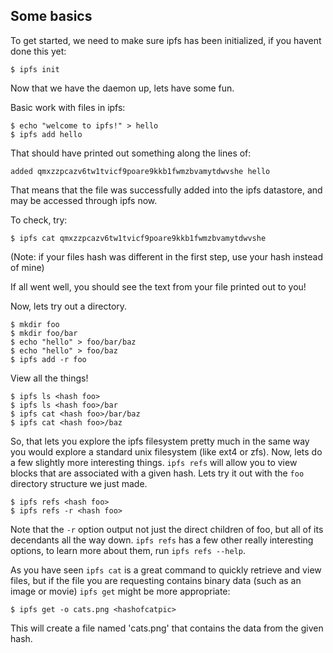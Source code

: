 ## Some basics
To get started, we need to make sure ipfs has been initialized,
if you havent done this yet:
```
$ ipfs init
```

Now that we have the daemon up, lets have some fun.

Basic work with files in ipfs:
```
$ echo "welcome to ipfs!" > hello
$ ipfs add hello
```

That should have printed out something along the lines of:
```
added qmxzzpcazv6tw1tvicf9poare9kkb1fwmzbvamytdwvshe hello
```

That means that the file was successfully added into the ipfs datastore,
and may be accessed through ipfs now.

To check, try:
```
$ ipfs cat qmxzzpcazv6tw1tvicf9poare9kkb1fwmzbvamytdwvshe
```
(Note: if your files hash was different in the first step, use your
hash instead of mine)


If all went well, you should see the text from your file printed out to you!

Now, lets try out a directory.
```
$ mkdir foo
$ mkdir foo/bar
$ echo "hello" > foo/bar/baz
$ echo "hello" > foo/baz
$ ipfs add -r foo
```

View all the things!
```
$ ipfs ls <hash foo>
$ ipfs ls <hash foo>/bar
$ ipfs cat <hash foo>/bar/baz
$ ipfs cat <hash foo>/baz
```

So, that lets you explore the ipfs filesystem pretty much in the same way you
would explore a standard unix filesystem (like ext4 or zfs). Now, lets do a few
slightly more interesting things. `ipfs refs` will allow you to view blocks that
are associated with a given hash. Lets try it out with the `foo` directory 
structure we just made.

```
$ ipfs refs <hash foo>
$ ipfs refs -r <hash foo>
```
Note that the `-r` option output not just the direct children of foo, but all
of its decendants all the way down. `ipfs refs` has a few other really
interesting options, to learn more about them, run `ipfs refs --help`.


As you have seen `ipfs cat` is a great command to quickly retrieve and view
files, but if the file you are requesting contains binary data (such as an image
or movie) `ipfs get` might be more appropriate:
```
$ ipfs get -o cats.png <hashofcatpic>
```

This will create a file named 'cats.png' that contains the data from the
given hash.

